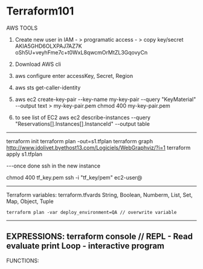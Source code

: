 # Terraform101

AWS TOOLS
  1) Create new user in IAM - > programatic access - > copy key/secret AKIA5GHD6OLXPAJ7AZ7K	oSh5U+veyhFme7c+t0WxL8qwcmOrMtZL3GqovyCn
  2) Download AWS cli 
  3) aws configure
    enter accessKey, Secret, Region
  4) aws sts get-caller-identity
  5) aws ec2 create-key-pair --key-name my-key-pair --query "KeyMaterial" --output text > my-key-pair.pem
     chmod 400 my-key-pair.pem

 6) to see list of EC2
aws ec2 describe-instances --query "Reservations[].Instances[].InstanceId" --output table


----------------
terraform init
terraform plan -out=s1.tfplan
terraform graph
    http://www.jdolivet.byethost13.com/Logiciels/WebGraphviz/?i=1
terraform apply s1.tfplan 

---once done ssh in the new instance

chmod 400 tf_key.pem
ssh -i "tf_key/pem" ec2-user@<new intance dns> 

-----------------


Terraform variables: terraform.tfvards
    String, Boolean, Numberm, List, Set, Map, Object, Tuple 

    terraform plan -var deploy_environment=QA // overwrite variable


-------------
EXPRESSIONS:
terraform console // REPL - Read evaluate print Loop - interactive program
------------

FUNCTIONS:

